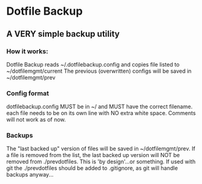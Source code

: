 # Dotfile Backup

## A VERY simple backup utility

### How it works:
Dotfile Backup reads ~/.dotfilebackup.config and copies file listed to ~/dotfilemgmt/current
The previous (overwritten) configs will be saved in ~/dotfilemgmt/prev

### Config format
dotfilebackup.config MUST be in ~/ and MUST have the correct filename.
each file needs to be on its own line with NO extra white space. Comments will not work as of now.

### Backups
The "last backed up" version of files will be saved in ~/dotfilemgmt/prev. If a file is
removed from the list, the last backed up version will NOT be removed from ./prevdotfiles. This is 'by design'...or something. If used with git the ./prevdotfiles should be added to .gitignore, as git will handle backups anyway...


